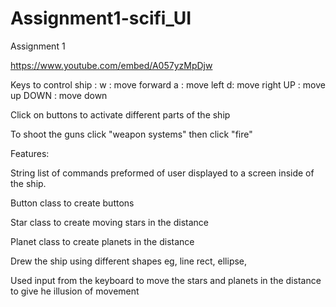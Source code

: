 # Assignment1-scifi_UI
Assignment 1

https://www.youtube.com/embed/A057yzMpDjw

Keys to control ship :
w : move forward
a : move left
d: move right
UP : move up
DOWN : move down

Click on buttons to activate different parts of the ship

To shoot the guns click "weapon systems" then click "fire"

Features:

String list of commands preformed of user displayed to a screen inside of the ship.

Button class to create buttons 

Star class to create moving stars in the distance

Planet class to create planets in the distance

Drew the ship using different shapes eg, line rect, ellipse, 

Used input from the keyboard to move the stars and planets in the distance to give he illusion of movement

